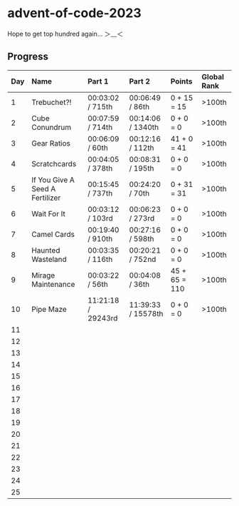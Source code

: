 # advent-of-code-2023

Hope to get top hundred again... ＞﹏＜

## Progress

| Day | Name                            | Part 1             | Part 2             | Points        | Global Rank |
| --- | :------------------------------ | :----------------- | :----------------- | :------------ | :---------- |
| 1   | Trebuchet?!                     | 00:03:02 / 715th   | 00:06:49 / 86th    | 0 + 15 = 15   | >100th      |
| 2   | Cube Conundrum                  | 00:07:59 / 714th   | 00:14:06 / 1340th  | 0 + 0 = 0     | >100th      |
| 3   | Gear Ratios                     | 00:06:09 / 60th    | 00:12:16 / 112th   | 41 + 0 = 41   | >100th      |
| 4   | Scratchcards                    | 00:04:05 / 378th   | 00:08:31 / 195th   | 0 + 0 = 0     | >100th      |
| 5   | If You Give A Seed A Fertilizer | 00:15:45 / 737th   | 00:24:20 / 70th    | 0 + 31 = 31   | >100th      |
| 6   | Wait For It                     | 00:03:12 / 103rd   | 00:06:23 / 273rd   | 0 + 0 = 0     | >100th      |
| 7   | Camel Cards                     | 00:19:40 / 910th   | 00:27:16 / 598th   | 0 + 0 = 0     | >100th      |
| 8   | Haunted Wasteland               | 00:03:35 / 116th   | 00:20:21 / 752nd   | 0 + 0 = 0     | >100th      |
| 9   | Mirage Maintenance              | 00:03:22 / 56th    | 00:04:08 / 36th    | 45 + 65 = 110 | >100th      |
| 10  | Pipe Maze                       | 11:21:18 / 29243rd | 11:39:33 / 15578th | 0 + 0 = 0     | >100th      |
| 11  |                                 |                    |                    |               |             |
| 12  |                                 |                    |                    |               |             |
| 13  |                                 |                    |                    |               |             |
| 14  |                                 |                    |                    |               |             |
| 15  |                                 |                    |                    |               |             |
| 16  |                                 |                    |                    |               |             |
| 17  |                                 |                    |                    |               |             |
| 18  |                                 |                    |                    |               |             |
| 19  |                                 |                    |                    |               |             |
| 20  |                                 |                    |                    |               |             |
| 21  |                                 |                    |                    |               |             |
| 22  |                                 |                    |                    |               |             |
| 23  |                                 |                    |                    |               |             |
| 24  |                                 |                    |                    |               |             |
| 25  |                                 |                    |                    |               |             |
